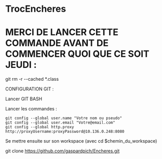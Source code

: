 # TrocEncheres

# MERCI DE LANCER CETTE COMMANDE AVANT DE COMMENCER QUOI QUE CE SOIT JEUDI : 
git rm -r --cached *.class

CONFIGURATION GIT : 

Lancer GIT BASH

Lancer les commandes : 

```
git config --global user.name "Votre nom ou pseudo"
git config --global user.email "Votre@email.com"
git config --global http.proxy http://proxyUsername:proxyPassword@10.136.0.248:8080
```

Se mettre ensuite sur son workspace (avec cd $chemin_du_workspace)

git clone https://github.com/gaspardpich/Encheres.git


